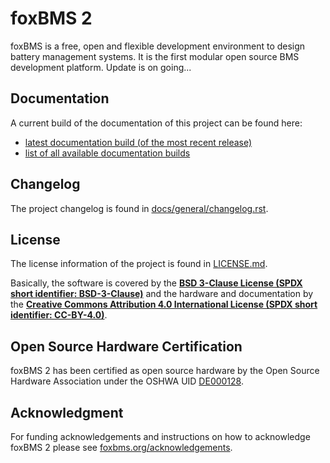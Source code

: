 # foxBMS 2

foxBMS is a free, open and flexible development environment to design battery
management systems. It is the first modular open source BMS development
platform.
Update is on going...
## Documentation

A current build of the documentation of this project can be found
here:
- [latest documentation build (of the most recent release)](https://iisb-foxbms.iisb.fraunhofer.de/foxbms/gen2/docs/html/latest/)
- [list of all available documentation builds](https://iisb-foxbms.iisb.fraunhofer.de/foxbms/gen2/docs/html/)

## Changelog

The project changelog is found in
[docs/general/changelog.rst](./docs/general/changelog.rst).

## License

The license information of the project is found in [LICENSE.md](./LICENSE.md).

Basically, the software is covered by the
[**BSD 3-Clause License (SPDX short identifier: BSD-3-Clause)**](https://opensource.org/licenses/BSD-3-Clause)
and the hardware and documentation by the
[**Creative Commons Attribution 4.0 International License (SPDX short identifier: CC-BY-4.0)**](https://creativecommons.org/licenses/by/4.0/legalcode).

## Open Source Hardware Certification

foxBMS 2 has been certified as open source hardware by the
Open Source Hardware Association under the OSHWA UID
[DE000128](https://certification.oshwa.org/de000128.html).

## Acknowledgment

For funding acknowledgements and instructions on how to acknowledge foxBMS 2
please see [foxbms.org/acknowledgements](https://foxbms.org/acknowledgements/).
